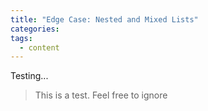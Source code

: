 ```yaml
---
title: "Edge Case: Nested and Mixed Lists"
categories:
tags:
  - content
---
```




Testing...  

> This is a test. Feel free to ignore
